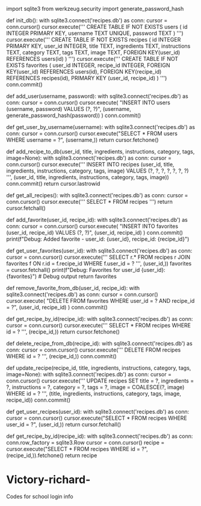 import sqlite3
from werkzeug.security import generate_password_hash

def init_db():
    with sqlite3.connect('recipes.db') as conn:
        cursor = conn.cursor()
        cursor.execute('''
            CREATE TABLE IF NOT EXISTS users (
                id INTEGER PRIMARY KEY,
                username TEXT UNIQUE,
                password TEXT
            )
        ''')
        cursor.execute('''
            CREATE TABLE IF NOT EXISTS recipes (
                id INTEGER PRIMARY KEY,
                user_id INTEGER,
                title TEXT,
                ingredients TEXT,
                instructions TEXT,
                category TEXT,
                tags TEXT,
                image TEXT,
                FOREIGN KEY(user_id) REFERENCES users(id)
            )
        ''')
        cursor.execute('''
            CREATE TABLE IF NOT EXISTS favorites (
                user_id INTEGER,
                recipe_id INTEGER,
                FOREIGN KEY(user_id) REFERENCES users(id),
                FOREIGN KEY(recipe_id) REFERENCES recipes(id),
                PRIMARY KEY (user_id, recipe_id)
            )
        ''')
        conn.commit()

def add_user(username, password):
    with sqlite3.connect('recipes.db') as conn:
        cursor = conn.cursor()
        cursor.execute(
            "INSERT INTO users (username, password) VALUES (?, ?)",
            (username, generate_password_hash(password))
        )
        conn.commit()

def get_user_by_username(username):
    with sqlite3.connect('recipes.db') as conn:
        cursor = conn.cursor()
        cursor.execute("SELECT * FROM users WHERE username = ?", (username,))
        return cursor.fetchone()

def add_recipe_to_db(user_id, title, ingredients, instructions, category, tags, image=None):
    with sqlite3.connect('recipes.db') as conn:
        cursor = conn.cursor()
        cursor.execute('''
            INSERT INTO recipes (user_id, title, ingredients, instructions, category, tags, image)
            VALUES (?, ?, ?, ?, ?, ?, ?)
        ''', (user_id, title, ingredients, instructions, category, tags, image))
        conn.commit()
        return cursor.lastrowid

def get_all_recipes():
    with sqlite3.connect('recipes.db') as conn:
        cursor = conn.cursor()
        cursor.execute('''
            SELECT * FROM recipes
        ''')
        return cursor.fetchall()

def add_favorite(user_id, recipe_id):
    with sqlite3.connect('recipes.db') as conn:
        cursor = conn.cursor()
        cursor.execute(
            "INSERT INTO favorites (user_id, recipe_id) VALUES (?, ?)",
            (user_id, recipe_id)
        )
        conn.commit()
        print(f"Debug: Added favorite - user_id: {user_id}, recipe_id: {recipe_id}")

def get_user_favorites(user_id): 
    with sqlite3.connect('recipes.db') as conn:
        cursor = conn.cursor()
        cursor.execute('''
            SELECT r.* 
            FROM recipes r 
            JOIN favorites f ON r.id = f.recipe_id
            WHERE f.user_id = ?
        ''', (user_id,))
        favorites = cursor.fetchall()
        print(f"Debug: Favorites for user_id {user_id}: {favorites}")  # Debug output
        return favorites

def remove_favorite_from_db(user_id, recipe_id):
    with sqlite3.connect('recipes.db') as conn:
        cursor = conn.cursor()
        cursor.execute(
            "DELETE FROM favorites WHERE user_id = ? AND recipe_id = ?",
            (user_id, recipe_id)
        )
        conn.commit()

def get_recipe_by_id(recipe_id):
    with sqlite3.connect('recipes.db') as conn:
        cursor = conn.cursor()
        cursor.execute('''
            SELECT * FROM recipes WHERE id = ?
            ''', (recipe_id,))
        return cursor.fetchone()

def delete_recipe_from_db(recipe_id):
    with sqlite3.connect('recipes.db') as conn:
        cursor = conn.cursor()
        cursor.execute('''
            DELETE FROM recipes WHERE id = ?
        ''', (recipe_id,))
        conn.commit()

def update_recipe(recipe_id, title, ingredients, instructions, category, tags, image=None):
    with sqlite3.connect('recipes.db') as conn:
        cursor = conn.cursor()
        cursor.execute('''
            UPDATE recipes SET
                title = ?,
                ingredients = ?,
                instructions = ?,
                category = ?,
                tags = ?,
                image = COALESCE(?, image)
            WHERE id = ?
        ''', (title, ingredients, instructions, category, tags, image, recipe_id))
        conn.commit()

def get_user_recipes(user_id):
    with sqlite3.connect('recipes.db') as conn:
        cursor = conn.cursor()
        cursor.execute("SELECT * FROM recipes WHERE user_id = ?", (user_id,))
        return cursor.fetchall()

def get_recipe_by_id(recipe_id):
    with sqlite3.connect('recipes.db') as conn:
        conn.row_factory = sqlite3.Row
        cursor = conn.cursor()
        recipe = cursor.execute("SELECT * FROM recipes WHERE id = ?", (recipe_id,)).fetchone()
        return recipe
# Victory-richard-
Codes for school login info 
